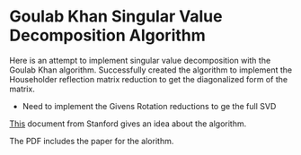# Goulab Khan Singular Value Decomposition Algorithm

Here is an attempt to implement singular value decomposition with the Goulab Khan algorithm. Successfully created the algorithm to implement the Householder reflection matrix reduction to get the diagonalized form of the matrix.
* Need to implement the Givens Rotation reductions to ge the full SVD

[This](https://web.stanford.edu/class/cme335/lecture6.pdf) document from Stanford gives an idea about the algorithm.


The PDF includes the paper for the alorithm.
